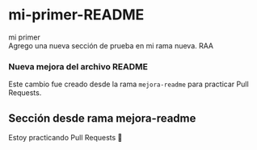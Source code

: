 # mi-primer-README

mi primer  
Agrego una nueva sección de prueba en mi rama nueva.
RAA

### Nueva mejora del archivo README

Este cambio fue creado desde la rama `mejora-readme` para practicar Pull Requests.

## Sección desde rama mejora-readme

Estoy practicando Pull Requests 🌱
